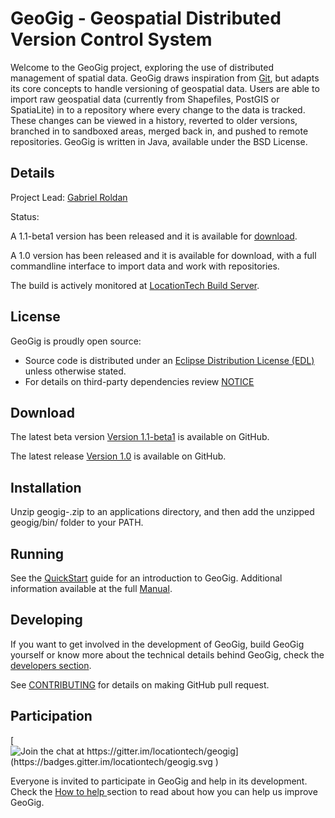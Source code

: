 GeoGig - Geospatial Distributed Version Control System
======================================================

Welcome to the GeoGig project, exploring the use of distributed management of spatial data. GeoGig draws inspiration from [Git](http://git-scm.com/), but adapts its core concepts to handle versioning of geospatial data. Users are able to import raw geospatial data (currently from Shapefiles, PostGIS or SpatiaLite) in to a repository where every change to the data is tracked. These changes can be viewed in a history, reverted to older versions, branched in to sandboxed areas, merged back in, and pushed to remote repositories. GeoGig is written in Java, available under the BSD License.

<!-- For background reading see these two papers on the spatial distributed versioning [Concept ](http://boundlessgeo.com/whitepaper/new-approach-working-geospatial-data-part-1/),  [Implementation](http://boundlessgeo.com/whitepaper/distributed-versioning-geospatial-data-part-2/), and [Potential Development](http://boundlessgeo.com/whitepaper/distributed-versioning-geospatial-data-part-3/). -->

Details
-------

Project Lead: [Gabriel Roldan](https://github.com/groldan)

Status: 

A 1.1-beta1 version has been released and it is available for [download](https://github.com/locationtech/geogig/releases/tag/v1.1-beta1).

A 1.0 version has been released and it is available for download, with a full commandline interface to import data and work with repositories.

The build is actively monitored at [LocationTech Build Server](https://hudson.locationtech.org/geogig/).

License
-------

GeoGig is proudly open source:

* Source code is distributed under an [Eclipse Distribution License (EDL)](LICENSE.txt>) unless otherwise stated.
* For details on third-party dependencies review [NOTICE](NOTICE.txt>)

Download
--------

The latest beta version [Version 1.1-beta1](https://github.com/locationtech/geogig/releases/tag/v1.1-beta1) is available on GitHub.

The latest release [Version 1.0](https://github.com/locationtech/geogig/releases/tag/v1.0) is available on GitHub.

Installation
------------

Unzip geogig-<version>.zip to an applications directory, and then add the unzipped geogig/bin/ folder to your PATH.

Running
-------

See the [QuickStart](http://geogig.org/#install) guide for an introduction to GeoGig. Additional information available at the full [Manual](http://geogig.org/docs/index.html).

Developing
----------

If you want to get involved in the development of GeoGig, build GeoGig yourself or know more about the technical details behind GeoGig, check the [developers section](https://github.com/locationtech/geogig/blob/master/doc/technical/source/developers.rst).

See [CONTRIBUTING](CONTRIBUTING.md) for details on making GitHub pull request.

Participation
-------------

[![Join the chat at https://gitter.im/locationtech/geogig](https://badges.gitter.im/locationtech/geogig.svg )](https://gitter.im/locationtech/geogig?utm_source=badge&utm_medium=badge&utm_campaign=pr-badge&utm_content=badge)

Everyone is invited to participate in GeoGig and help in its development. Check the [How to help ](https://github.com/locationtech/geogig/blob/master/helping.rst) section to read about how you can help us improve GeoGig.
